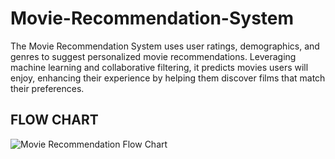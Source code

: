 # Movie-Recommendation-System
The Movie Recommendation System uses user ratings, demographics, and genres to suggest personalized movie recommendations. Leveraging machine learning and collaborative filtering, it predicts movies users will enjoy, enhancing their experience by helping them discover films that match their preferences.

## FLOW CHART

![Movie Recommendation Flow Chart](https://github.com/user-attachments/assets/1829c730-e9f1-4ad2-9739-39593db8dac7)
